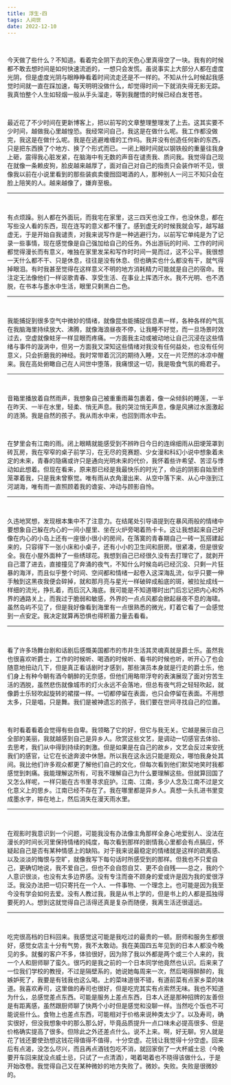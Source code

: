 ```yaml
---
title: 浮生·四
tags: 人间世
date: 2022-12-10
---
```


<br/>

今天做了些什么？不知道。看着完全阴下去的天色心里真得空了一块。我有的时候都不敢去想时间是如何快速流逝的，一想只会发慌。虽说事实上大部分人都在虚度光阴，但是虚度光阴与眼睁睁看着时间流走还是不一样的。不知从什么时候起我感觉时间就一直在踩加速，每天明明没做什么，却觉得时间一下就消失得无影无踪。我真怕整个人生如轻烟一般从手头溜走，等到我醒悟的时候已经白发苍苍。

<br/>

最近花了不少时间在更新博客上，把以前写的文章整理整理发了上去。这其实要不少时间，越做我心里越惶恐。我经常问自己，我这是在做什么呢。我工作都没做完，我这是在做什么呢。我是在逃避难缠的工作吗。我并没有创造任何新的东西，只是把东西换了个地方、换了个形式而已。一闭上眼时间就以钢铁般的重量往我身上砸，震得我心脏发紧，在脑海中有无数的声音在谴责我、质问我。我觉得自己现在就像一条赖皮狗，脸皮越来越厚了，面对自己对自己的指责只会装作听不见，很像我以前在小说里看到的那些装疯卖傻囫囵喝酒的人，那种别人一问三不知只会在脸上陪笑的人。越来越像了，嫌弃至极。

---

<br/>

有点烦躁。别人都在外面玩，而我宅在家里，这三四天也没工作，也没休息，都在写些没人看的东西，现在连写的意义都不懂了。感到虚无的时候我就会写，越写越虚无，于是开始自我谴责，对我来说写作是一种逃避行为，以前写它单纯是为了记录一些事情，现在感觉像是自己强加给自己的任务。外出游玩的时间、工作的时间都觉得漫长而有意义，唯独在家里发呆和写作时时间一晃而过，这不公平。我很想一天什么都不干、只是休息，往往是没有休息、但也确实也什么都没有干，就气得掉眼泪。有时我甚至觉得在这样意义不明的地方消耗精力可能就是自己的宿命。我注定无法像他们一样讴歌青春、享受生活、在事业上挥洒汗水。我不光明、也不洒脱，在书本与墨水中生活，眼里只剩黑白二色。

---

<br/>

我能捕捉到很多空气中微妙的情绪，就像昆虫能捕捉信息素一样，各种各样的气氛在我脑海里持续放大、沸腾，就像海浪昼夜不停，让我睡不好觉，而一旦场景时效过去，空虚就像蛀牙一样显眼而疼痛。一方面我主动或被动地让自己沉浸在这些情绪与事件的漩涡中，但另一方面我又深知这些情绪对我没有任何益处，也没有任何意义，只会折磨我的神经。我时常带着沉沉的期待入睡，又在一片茫然的冰凉中醒来。我在高处俯瞰自己在人间世中堕落，我痛恨这一切，我是吸食气氛的瘾君子。

---

<br/>

音箱里播放着自然雨声，我想象自己被重重雨幕包裹着，像一朵倾斜的睡莲，一半在昨天、一半在水里，轻柔、悄无声息。我的哭泣悄无声息，像是风拂过水面激起的涟漪。我是自然的孩子。我从雨水中来，也回到雨水中去。

<br/>

在梦里会有江南的雨。闭上眼睛就能感受到不辨昨日今日的连绵细雨从田埂笼罩到砖瓦房，我在窄窄的桌子前学习，在无尽的竞赛题、少女漫和科幻小说中想象着未定的未来，青春的隐痛或许只是通向光明未来的代价，我怀着些许希望、苦涩与悸动如此想着。但现在看来，原来那已经是我最快乐的时光了，命运的阴影自始至终笼罩着我，只是我未曾察觉。唯有雨从衣角漫出来、从空中落下来、从心中涨到江河湖海，唯有雨一直照顾着我的谵妄、冲动与顾影自怜。

---

<br/>

久违地冥想，发现根本集中不了注意力。在结尾处引导语提到在暴风雨般的情绪中要想象自己躲在内心的一间小屋里、坐在火炉旁喝着热卡卡。这让我想起来自己好像在内心的小岛上还有一座很小很小的房间，在落寞的青春期自己一砖一瓦搭建起来的，只容得下一张小床和小桌子，还有小小的卫生间和厨房。很紧凑，但是很安全。我在小屋外面种了一些绣球花。我想到自己已经很久没有去打理它了，就剥开自己潜了进去，直接撞见了奔涌的夜气，不知什么时候岛屿已经沉没、只剩一片狂暴的海洋，而且似乎整个时间、空间都和情绪一起卷入这深海乱流，似乎只要一伸手触到这黑夜我便会碎掉，就和那月亮与星光一样破碎成船底的斑，被拉扯成线一样细的流光，挣扎着，而后沉入海底。我可能是不知道哪时出门后忘记把内心和外界的通路关上，而我过于脆弱和敏感，外界的一点点风都会掀起昼夜不息的海啸。虽然岛屿不见了，但是我好像看到海里有一点很熟悉的微光，盯着它看了一会感觉到一点安定。我决定就算再恐惧也得积蓄力量去看看。

---

<br/>

看了许多场舞台剧和话剧后感慨美国都市的市井生活其灵魂真就是爵士乐。虽然我也很喜欢听爵士，工作的时候听、喝酒的时候听、看书的时候也听，听开心了也会随意地扭动几下，但是真正看话剧时才感到，那些演员本身就是行走的爵士乐，他们身上有种今朝有酒今朝醉的无奈感，但他们用略带浮夸的表演展现了面对穷苦生活的洒脱，虽然悲伤就像城市的灯火永远不会落地，但总有夜气将之轻轻吹起，就像爵士乐轻吹起旋转的裙摆一样。一切都停留在表面，也只会停留在表面。不用想太多，只是唱，只是舞。我们是被神遗忘的孩子，我们要在世间寻找自己的位置。

<br/>

有时看着看着会觉得有些自卑。我领略了它的好，但它与我无关。它越是展示自己全部的美丽，我就越感到自己是异乡人。欣赏这些文艺，是调动一切感官去体验、去思考，我们从中得到持续的刺激。但是如果是在自己的故乡，文艺会反过来安抚我们的感官，让它在长途奔波中休憩。所以我在这永远只能是观众，哪怕我身处其间。我比他们许多观众都更了解他们自己的文化，但每次看到他们默契地笑时我都感觉到刺痛。我能理解这所有，可我不理解自己为什么要理解这些。但就算回国了又怎么样呢，一样只能在古书里寻求庇护。江南、江南，多少人念及江南不过是文化意义上的思乡。江南已经不存在了。我在哪里都是异乡人。真想一头扎进书里变成墨水字，摔在地上，然后消失在漫天雨水里。

---

<br/>

在观影时我意识到一个问题，可能我没有办法像主角那样全身心地爱别人、没法在漫长的时间长河里保持情绪的纯度，每次看到那样的剧情我心里都会有点膈应，怀疑起自己是否有某种情感上的缺陷。对于我来说最稳定的情绪就是这样的疏离感、以及淡淡的悔恨与空旷，就像我写下每句话时所感受到的那样。但我也不只爱自己，更确切地说，我不爱自己，但也不会自怨自艾、更不会自残——总之，我的个人意识很淡，也没有太多边界感。没有专注而奋不顾身的爱或许是因为我的爱很浮泛。我没办法把一切只寄托在一个人、一件事物、一个理念上。也可能是因为我至今没有学会如何去爱。没有人教过我，我是从书上学的，但是书上的人都是孤独得要死的人。想到这就觉得自己活得还真是复杂而随便，我离生活还很遥远。

---

<br/>

吃完很高档的日料回来。我感觉这可能是我吃过的最贵的一顿。厨师和服务生都很好，感觉女店主十分有气势，我不太敢动。我在美国四五年见到的日本人都没今晚见的多。就餐的客户不多，体验很好，因为除了我以外都是两个或三个人来的，我一个人和厨师聊了蛮久。很巧的是我之前的一个日本同学他竟然也认识。后来来了一位我们学校的教授，不过是隔壁系的，她说她每周来一次，然后喝得醉醉的，我嫉妒死了，我要是有钱我也这么喝。上的菜味道很不错，有道前菜有点家乡菜的味道。我喜欢寿司，这里做的寿司也很好，但是吃完其实有点索然无味。我也不知道为什么，总感觉差点东西。可能是服务上差点东西，日本人还是那种招牌的友善但是有距离感，虽然跟厨师聊了快两个小时但是感觉和没聊一样。当然吃个饭也不可能说些什么。食物上也差点东西，可能相对于价格来说种类太少了。以及寿司，确实很好，但没我想象中的那么那么好，毕竟品质提升一点口味未必提高很多、但是价格确实提高了很多。但除此之外还差点什么。说不上来。啊，好无聊。穷人就是花了钱还要使劲想这钱花得值得不值得，十分空虚。花钱让我觉得十分空虚。回来后有点渴，没怎么尽兴，而且再点酒钱包吃不消，就回家倒了一大杯威士忌（今晚要开车回来就没点威士忌，只试了一点清酒），喝着喝着也不晓得该做什么，于是开始改卷。我觉得自己又在某种微妙的地方失败了。微妙。失败。失败是很微妙的。

<br/>

